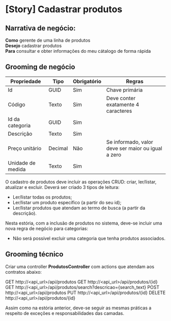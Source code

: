 # [Story] Cadastrar produtos

## Narrativa de negócio:

**Como** gerente de uma linha de produtos<br/>
**Desejo** cadastrar produtos<br/>
**Para** consultar e obter informações do meu cátalogo de forma rápida

## Grooming de negócio

Propriedade | Tipo | Obrigatório | Regras
--- | --- | --- | ---
Id | GUID | Sim | Chave primária
Código | Texto | Sim | Deve conter exatamente 4 caracteres
Id da categoria | GUID | Sim |
Descrição | Texto | Sim |
Preço unitário | Decimal | Não | Se informado, valor deve ser maior ou igual a zero
Unidade de medida | Texto | Sim |

O cadastro de produtos deve incluir as operações CRUD: criar, ler/listar, atualizar e excluir. Deverá ser criado 3 tipos de leitura:
* Ler/listar todas os produtos;
* Ler/listar um produto específico (a partir do seu id);
* Ler/listar produtos que atendam ao termo de busca (a partir da descrição).

Nesta estória, com a inclusão de produtos no sistema, deve-se incluir uma nova regra de negócio para categorias:
* Não será possível excluir uma categoria que tenha produtos associados.

## Grooming técnico

Criar uma controller **ProdutosController** com actions que atendam aos contratos abaixo:

GET http://<api_url>/api/produtos
GET http://<api_url>/api/produtos/{id}
GET http://<api_url>/api/produtos/search?descricao={search_text}
POST http://<api_url>/api/produtos
PUT http://<api_url>/api/produtos/{id}
DELETE http://<api_url>/api/produtos/{id}

Assim como na estória anterior, deve-se seguir as mesmas práticas a respeito de exceções e responsabilidades das camadas.
